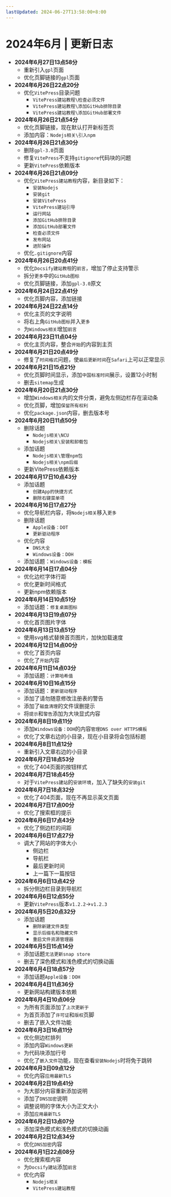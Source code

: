 ```yaml
---
lastUpdated: 2024-06-27T13:58:00+8:00
---
```


# 2024年6月 | 更新日志

- **2024年6月27日13点58分**
  - 重新引入```gpl```页面
  - 优化页脚链接的```gpl```页面
- **2024年6月26日22点20分**
  - 优化```VitePress```目录问题
    - ```VitePress建站教程\检查必须文件```
    - ```VitePress建站教程\添加GitHub排除目录```
    - ```VitePress建站教程\添加GitHub部署文件```
- **2024年6月26日21点54分**
  - 优化页脚链接，现在默认打开新标签页
  - 添加内容：```Nodejs相关\引入npm```
- **2024年6月26日21点30分**
  - 删除```gpl-3.0```页面
  - 修复```VitePress```不支持```gitignore```代码块的问题
  - 更新```VitePress```依赖版本
- **2024年6月26日21点09分**
  - 优化```VitePress建站教程```内容，新目录如下：
    - ```安装Nodejs```
    - ```安装git```
    - ```安装VitePress```
    - ```VitePress建站引导```
    - ```运行网站```
    - ```添加GitHub排除目录```
    - ```添加GitHub部署文件```
    - ```检查必须文件```
    - ```发布网站```
    - ```进阶操作```
  - 优化```.gitignore```内容
- **2024年6月26日20点41分**
  - 优化```Docsify建站教程```的```前言```，增加了停止支持警示
  - 拆分```更多```中的```GitHub图标```
  - 优化页脚链接，添加```gpl-3.0```原文
- **2024年6月24日22点41分**
  - 优化页脚内容，添加链接
- **2024年6月24日22点14分**
  - 优化主页的文字说明
  - 将右上角```GitHub图标```并入```更多```
  - 为```Windows相关```增加```前言```
- **2024年6月23日11点04分**
  - 优化主页内容，整合```开始```的内容到主页
- **2024年6月21日20点49分**
  - 修复了```时间格式```问题，使```最后更新时间```在```Safari```上可以正常显示
- **2024年6月21日15点21分**
  - 优化页脚时间显示，添加```中国标准时间```展示，设置12小时制
  - 删去```sitemap```生成
- **2024年6月20日21点30分**
  - 增加```Windows相关```内的文件分类，避免左侧边栏存在滚动条
  - 优化页脚，增加```保留所有权利```
  - 优化```package.json```内容，删去版本号
- **2024年6月20日11点50分**
  - 删除话题
    - ```Nodejs相关\NCU```
    - ```Nodejs相关\安装和卸载包```
  - 添加话题
    - ```Nodejs相关\管理npm包```
    - ```Nodejs相关\npm后缀```
  - 更新VitePress依赖版本
- **2024年6月17日10点43分**
  - 添加话题
    - ```创建App的快捷方式```
    - ```删除右键菜单项```
- **2024年6月16日17点27分**
  - 优化导航栏内容，将```Nodejs相关```移入```更多```
  - 删除话题
    - ```Apple设备：DOT```
    - ```更新驱动程序```
  - 优化内容
    - ```DNS大全```
    - ```Windows设备：DOH```
  - 添加话题：```Windows设备：模板```
- **2024年6月14日17点04分**
  - 优化边栏字体行距
  - 优化更新时间格式
  - 更新npm依赖版本
- **2024年6月14日10点51分**
  - 添加话题：```修复桌面图标```
- **2024年6月13日19点07分**
  - 优化首页图片字体
- **2024年6月13日13点51分**
  - 使用svg格式替换首页图片，加快加载速度
- **2024年6月12日14点00分**
  - 优化了首页内容
  - 优化了```开始```内容
- **2024年6月11日14点03分**
  - 添加话题：```计算哈希值```
- **2024年6月10日16点15分**
  - 添加话题：```更新驱动程序```
  - 添加了请勿随意修改注册表的警告
  - 添加了```磁盘清理```的文件误删提示
  - 将```提示```和```警告```添加为大块显式内容
- **2024年6月8日19点11分**
  - 添加```Windows设备：DOH```的内容```管理DNS over HTTPS模板```
  - 优化了文章右边的小目录，现在小目录将会包括标题
- **2024年6月8日11点12分**
  - 重新引入文章右边的小目录
- **2024年6月7日18点53分**
  - 优化了404页面的按钮样式
- **2024年6月7日18点45分**
  - 对于```VitePress建站```的```安装环境```，加入了缺失的```安装git```
- **2024年6月7日18点32分**
  - 优化了404页面，现在不再显示英文页面
- **2024年6月7日17点00分**
  - 优化了搜索框的提示
- **2024年6月6日17点43分**
  - 优化了侧边栏的间距
- **2024年6月6日17点27分**
  - 调大了网站的字体大小
    - 侧边栏
    - 导航栏
    - 最后更新时间
    - 上一篇下一篇按钮
- **2024年6月6日13点42分**
  - 拆分侧边栏目录到导航栏
- **2024年6月6日12点55分**
  - 更新```VitePress```版本```v1.2.2```->```v1.2.3```
- **2024年6月5日20点32分**
  - 添加话题
    - ```删除新建文件类型```
    - ```显示后缀名和隐藏文件```
    - ```重启文件资源管理器```
- **2024年6月5日15点14分**
  - 添加话题```无法更新snap store```
  - 删去了深色模式和浅色模式的切换动画
- **2024年6月4日18点57分**
  - 添加话题```Apple设备：DOH```
- **2024年6月4日11点36分**
  - 更新网站构建版本依赖
- **2024年6月4日10点06分**
  - 为所有页面添加了```上次更新于```
  - 为首页添加了```许可证```和```版权```页脚
  - 删去了嵌入文件功能
- **2024年6月3日16点11分**
  - 优化侧边栏排列
  - 添加内容```Windows更新```
  - 为代码块添加行号
  - 优化了```嵌入文件```功能，现在查看```安装Nodejs```时将免于跳转
- **2024年6月3日09点12分**
  - 优化内容```应用最新TLS```
- **2024年6月2日19点41分**
  - 为大部分内容重新添加说明
  - 添加了```DNS加密```说明
  - 调整说明的字体大小为正文大小
  - 添加```应用最新TLS```
- **2024年6月2日13点07分**
  - 添加深色模式和浅色模式的切换动画
- **2024年6月2日12点34分**
  - 优化```DNS加密```内容
- **2024年6月1日22点08分**
  - 优化搜索框内容
  - 为```Docsify建站```添加```前言```
  - 优化内容
    - ```Nodejs相关```
    - ```VitePress建站教程```
